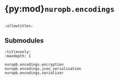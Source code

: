 # {py:mod}`nuropb.encodings`

```{py:module} nuropb.encodings
```

```{autodoc2-docstring} nuropb.encodings
:allowtitles:
```

## Submodules

```{toctree}
:titlesonly:
:maxdepth: 1

nuropb.encodings.encryption
nuropb.encodings.json_serialisation
nuropb.encodings.serializor
```

